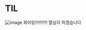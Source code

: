# TIL
![image](https://search.pstatic.net/common/?src=http%3A%2F%2Fblogfiles.naver.net%2FMjAyMzEwMzBfMTk2%2FMDAxNjk4NjIxMjI3MzYy.89EzYNjz4h-QuFnKJWIvYGJwp2wsRh_P7XSwRcW6t3og.1Cnkw1WU9mIEMtOpve0G5ujAj8i1O7lBbg_vo0jgOcYg.JPEG.andy7109%2FScreenshot_20231030_073937_NAVER.jpg&type=sc960_832)
화이팅!!!!!!!!!! 열심히 하겠습니다